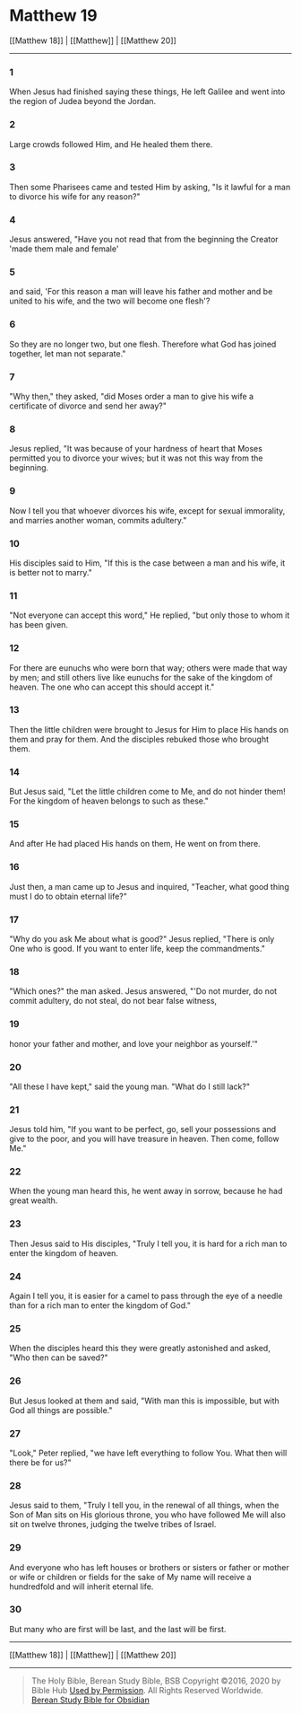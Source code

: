 # Matthew 19

[[Matthew 18]] | [[Matthew]] | [[Matthew 20]]

---

### 1
When Jesus had finished saying these things, He left Galilee and went into the region of Judea beyond the Jordan.

### 2
Large crowds followed Him, and He healed them there.

### 3
Then some Pharisees came and tested Him by asking, "Is it lawful for a man to divorce his wife for any reason?"

### 4
Jesus answered, "Have you not read that from the beginning the Creator 'made them male and female'

### 5
and said, 'For this reason a man will leave his father and mother and be united to his wife, and the two will become one flesh'?

### 6
So they are no longer two, but one flesh. Therefore what God has joined together, let man not separate."

### 7
"Why then," they asked, "did Moses order a man to give his wife a certificate of divorce and send her away?"

### 8
Jesus replied, "It was because of your hardness of heart that Moses permitted you to divorce your wives; but it was not this way from the beginning.

### 9
Now I tell you that whoever divorces his wife, except for sexual immorality, and marries another woman, commits adultery."

### 10
His disciples said to Him, "If this is the case between a man and his wife, it is better not to marry."

### 11
"Not everyone can accept this word," He replied, "but only those to whom it has been given.

### 12
For there are eunuchs who were born that way; others were made that way by men; and still others live like eunuchs for the sake of the kingdom of heaven. The one who can accept this should accept it."

### 13
Then the little children were brought to Jesus for Him to place His hands on them and pray for them. And the disciples rebuked those who brought them.

### 14
But Jesus said, "Let the little children come to Me, and do not hinder them! For the kingdom of heaven belongs to such as these."

### 15
And after He had placed His hands on them, He went on from there.

### 16
Just then, a man came up to Jesus and inquired, "Teacher, what good thing must I do to obtain eternal life?"

### 17
"Why do you ask Me about what is good?" Jesus replied, "There is only One who is good. If you want to enter life, keep the commandments."

### 18
"Which ones?" the man asked. Jesus answered, "'Do not murder, do not commit adultery, do not steal, do not bear false witness,

### 19
honor your father and mother, and love your neighbor as yourself.'"

### 20
"All these I have kept," said the young man. "What do I still lack?"

### 21
Jesus told him, "If you want to be perfect, go, sell your possessions and give to the poor, and you will have treasure in heaven. Then come, follow Me."

### 22
When the young man heard this, he went away in sorrow, because he had great wealth.

### 23
Then Jesus said to His disciples, "Truly I tell you, it is hard for a rich man to enter the kingdom of heaven.

### 24
Again I tell you, it is easier for a camel to pass through the eye of a needle than for a rich man to enter the kingdom of God."

### 25
When the disciples heard this they were greatly astonished and asked, "Who then can be saved?"

### 26
But Jesus looked at them and said, "With man this is impossible, but with God all things are possible."

### 27
"Look," Peter replied, "we have left everything to follow You. What then will there be for us?"

### 28
Jesus said to them, "Truly I tell you, in the renewal of all things, when the Son of Man sits on His glorious throne, you who have followed Me will also sit on twelve thrones, judging the twelve tribes of Israel.

### 29
And everyone who has left houses or brothers or sisters or father or mother or wife or children or fields for the sake of My name will receive a hundredfold and will inherit eternal life.

### 30
But many who are first will be last, and the last will be first.

---

[[Matthew 18]] | [[Matthew]] | [[Matthew 20]]

---

> The Holy Bible, Berean Study Bible, BSB
> Copyright &copy;2016, 2020 by Bible Hub
> [Used by Permission](https://berean.bible/terms.htm). All Rights Reserved Worldwide.
> [Berean Study Bible for Obsidian](https://github.com/gapmiss/berean-study-bible-for-obsidian)

